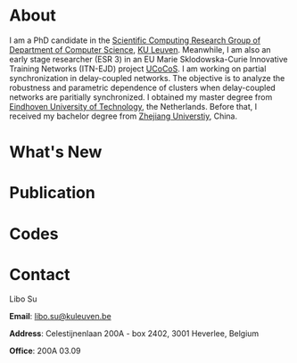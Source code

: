 <h1><span data-i18n="skills.my_skills">About</span></h1>

<div>
    I am a PhD candidate in the <a href="http://twr.cs.kuleuven.be">Scientific Computing Research Group of Department of Computer Science</a>, <a href="http://www.kuleuven.be">KU Leuven</a>. Meanwhile, I am also an early stage researcher (ESR 3) in an EU Marie Sklodowska-Curie Innovative Training Networks (ITN-EJD) project <a href="http://ucocos.cs.kuleuven.be"> UCoCoS</a>. I am working on partial synchronization in delay-coupled networks. The objective
    is to analyze the robustness and parametric dependence of clusters when delay-coupled networks are paritially synchronized. I obtained my master degree from <a href="http://www.tue.nl">Eindhoven University of Technology</a>, the Netherlands. Before that, I received my bachelor degree from <a href="http://www.zju.edu.cn"> Zhejiang Universtiy</a>, China.
</div>

# What's New 

# Publication 

# Codes

# Contact 
Libo Su 

**Email**: libo.su@kuleuven.be 

**Address**: Celestijnenlaan 200A - box 2402, 3001 Heverlee, Belgium 

**Office**: 200A 03.09

